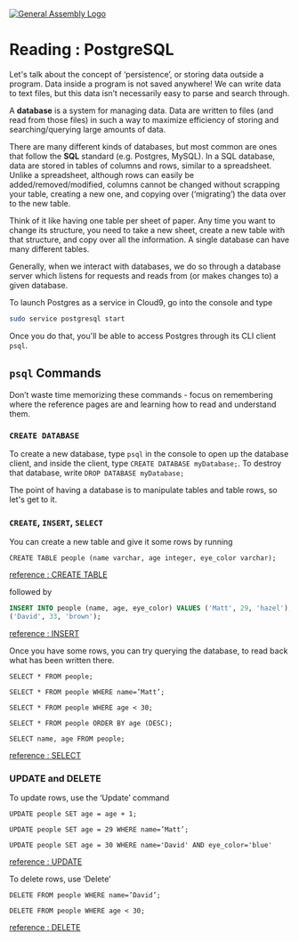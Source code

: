 [![General Assembly Logo](https://camo.githubusercontent.com/1a91b05b8f4d44b5bbfb83abac2b0996d8e26c92/687474703a2f2f692e696d6775722e636f6d2f6b6538555354712e706e67)](https://generalassemb.ly/)

# Reading : PostgreSQL

Let's talk about the concept of ‘persistence’, or storing data
outside a program. Data inside a program is not saved anywhere! We can write
data to text files, but this data isn’t necessarily easy to parse and search
through.

A **database** is a system for managing data. Data are written to files
(and read from those files) in such a way to maximize efficiency of storing
and searching/querying large amounts of data.

There are many different kinds of databases, but most common are ones that
follow the **SQL** standard (e.g. Postgres, MySQL). In a SQL database, data are
stored in tables of columns and rows, similar to a spreadsheet.
Unlike a spreadsheet, although rows can easily be added/removed/modified,
columns cannot be changed without scrapping your table, creating a new one,
and copying over (‘migrating’) the data over to the new table.

Think of it like having one table per sheet of paper.
Any time you want to change its structure, you need to take a new sheet,
create a new table with that structure, and copy over all the information.
A single database can have many different tables.

Generally, when we interact with databases, we do so through a database server
which listens for requests and reads from (or makes changes to) a given
database.

To launch Postgres as a service in Cloud9, go into the console and type

```bash
sudo service postgresql start
```

Once you do that, you'll be able to access Postgres through its CLI
client `psql`.

## `psql` Commands

Don’t waste time memorizing these commands -
focus on remembering where the reference pages are
and learning how to read and understand them.

### `CREATE DATABASE`

To create a new database, type `psql` in the console to open up the database
client, and inside the client, type `CREATE DATABASE myDatabase;`.
To destroy that database, write `DROP DATABASE myDatabase;`

The point of having a database is to manipulate tables and table rows,
so let's get to it.

### `CREATE`, `INSERT`, `SELECT`

You can create a new table and give it some rows by running

`CREATE TABLE people (name varchar, age integer, eye_color varchar);`

[reference : CREATE TABLE](https://www.postgresql.org/docs/9.3/static/datatype.html)

followed by

```sql
INSERT INTO people (name, age, eye_color) VALUES ('Matt', 29, 'hazel'),
('David', 33, 'brown');
```

[reference : INSERT](https://www.postgresql.org/docs/9.0/static/sql-insert.html)

Once you have some rows, you can try querying the database, to read back what
has been written there.

`SELECT * FROM people;`

`SELECT * FROM people WHERE name=’Matt’;`

`SELECT * FROM people WHERE age < 30;`

`SELECT * FROM people ORDER BY age (DESC);`

`SELECT name, age FROM people;`

[reference : SELECT](https://www.postgresql.org/docs/9.0/static/sql-select.html)

### UPDATE and DELETE

To update rows, use the ‘Update’ command

`UPDATE people SET age = age + 1;`

`UPDATE people SET age = 29 WHERE name=’Matt’;`

`UPDATE people SET age = 30 WHERE name='David' AND eye_color='blue'`

[reference : UPDATE](https://www.postgresql.org/docs/9.0/static/sql-update.html)

To delete rows, use ‘Delete’

`DELETE FROM people WHERE name=’David’;`

`DELETE FROM people WHERE age < 30;`

[reference : DELETE](https://www.postgresql.org/docs/9.0/static/sql-delete.html)
